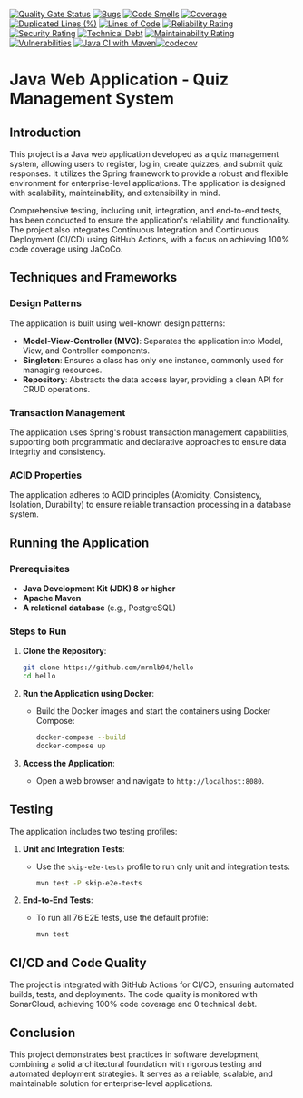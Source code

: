[![Quality Gate Status](https://sonarcloud.io/api/project_badges/measure?project=mrmlb94_hello&metric=alert_status)](https://sonarcloud.io/summary/new_code?id=mrmlb94_hello)
[![Bugs](https://sonarcloud.io/api/project_badges/measure?project=mrmlb94_hello&metric=bugs)](https://sonarcloud.io/summary/new_code?id=mrmlb94_hello)
[![Code Smells](https://sonarcloud.io/api/project_badges/measure?project=mrmlb94_hello&metric=code_smells)](https://sonarcloud.io/summary/new_code?id=mrmlb94_hello)
[![Coverage](https://sonarcloud.io/api/project_badges/measure?project=mrmlb94_hello&metric=coverage)](https://sonarcloud.io/summary/new_code?id=mrmlb94_hello)
[![Duplicated Lines (%)](https://sonarcloud.io/api/project_badges/measure?project=mrmlb94_hello&metric=duplicated_lines_density)](https://sonarcloud.io/summary/new_code?id=mrmlb94_hello)
[![Lines of Code](https://sonarcloud.io/api/project_badges/measure?project=mrmlb94_hello&metric=ncloc)](https://sonarcloud.io/summary/new_code?id=mrmlb94_hello)
[![Reliability Rating](https://sonarcloud.io/api/project_badges/measure?project=mrmlb94_hello&metric=reliability_rating)](https://sonarcloud.io/summary/new_code?id=mrmlb94_hello)
[![Security Rating](https://sonarcloud.io/api/project_badges/measure?project=mrmlb94_hello&metric=security_rating)](https://sonarcloud.io/summary/new_code?id=mrmlb94_hello)
[![Technical Debt](https://sonarcloud.io/api/project_badges/measure?project=mrmlb94_hello&metric=sqale_index)](https://sonarcloud.io/summary/new_code?id=mrmlb94_hello)
[![Maintainability Rating](https://sonarcloud.io/api/project_badges/measure?project=mrmlb94_hello&metric=sqale_rating)](https://sonarcloud.io/summary/new_code?id=mrmlb94_hello)
[![Vulnerabilities](https://sonarcloud.io/api/project_badges/measure?project=mrmlb94_hello&metric=vulnerabilities)](https://sonarcloud.io/summary/new_code?id=mrmlb94_hello)
[![Java CI with Maven](https://github.com/mrmlb94/hello/actions/workflows/maven.yml/badge.svg)](https://github.com/mrmlb94/hello/actions/workflows/maven.yml)[![codecov](https://codecov.io/github/mrmlb94/hello/branch/main/graph/badge.svg?token=UZPZ0UC5J3)](https://codecov.io/github/mrmlb94/hello)



# Java Web Application - Quiz Management System

## Introduction

This project is a Java web application developed as a quiz management system, allowing users to register, log in, create quizzes, and submit quiz responses. It utilizes the Spring framework to provide a robust and flexible environment for enterprise-level applications. The application is designed with scalability, maintainability, and extensibility in mind.

Comprehensive testing, including unit, integration, and end-to-end tests, has been conducted to ensure the application's reliability and functionality. The project also integrates Continuous Integration and Continuous Deployment (CI/CD) using GitHub Actions, with a focus on achieving 100% code coverage using JaCoCo.

## Techniques and Frameworks

### Design Patterns

The application is built using well-known design patterns:
- **Model-View-Controller (MVC)**: Separates the application into Model, View, and Controller components.
- **Singleton**: Ensures a class has only one instance, commonly used for managing resources.
- **Repository**: Abstracts the data access layer, providing a clean API for CRUD operations.

### Transaction Management

The application uses Spring's robust transaction management capabilities, supporting both programmatic and declarative approaches to ensure data integrity and consistency.

### ACID Properties

The application adheres to ACID principles (Atomicity, Consistency, Isolation, Durability) to ensure reliable transaction processing in a database system.

## Running the Application

### Prerequisites

- **Java Development Kit (JDK) 8 or higher**
- **Apache Maven**
- **A relational database** (e.g., PostgreSQL)

### Steps to Run

1. **Clone the Repository**:
    ```bash
    git clone https://github.com/mrmlb94/hello
    cd hello
    ```

2. **Run the Application using Docker**:
    - Build the Docker images and start the containers using Docker Compose:
        ```bash
        docker-compose --build
        docker-compose up
        ```

3. **Access the Application**:
    - Open a web browser and navigate to `http://localhost:8080`.

## Testing

The application includes two testing profiles:

1. **Unit and Integration Tests**:
    - Use the `skip-e2e-tests` profile to run only unit and integration tests:
        ```bash
        mvn test -P skip-e2e-tests
        ```

2. **End-to-End Tests**:
    - To run all 76 E2E tests, use the default profile:
        ```bash
        mvn test
        ```

## CI/CD and Code Quality

The project is integrated with GitHub Actions for CI/CD, ensuring automated builds, tests, and deployments. The code quality is monitored with SonarCloud, achieving 100% code coverage and 0 technical debt.

## Conclusion

This project demonstrates best practices in software development, combining a solid architectural foundation with rigorous testing and automated deployment strategies. It serves as a reliable, scalable, and maintainable solution for enterprise-level applications.
